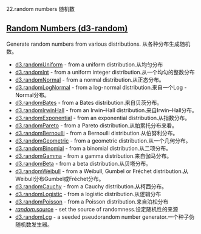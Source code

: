 22.random numbers 随机数
## [](https://github.com/d3/d3/blob/main/API.md#random-numbers-d3-random)[Random Numbers (d3-random)](https://github.com/d3/d3-random/tree/v3.0.1)

Generate random numbers from various distributions.
从各种分布生成随机数。

-   [d3.randomUniform](https://github.com/d3/d3-random/blob/v3.0.1/README.md#randomUniform) - from a uniform distribution.从均匀分布
-   [d3.randomInt](https://github.com/d3/d3-random/blob/v3.0.1/README.md#randomInt) - from a uniform integer distribution.从一个均匀的整数分布
-   [d3.randomNormal](https://github.com/d3/d3-random/blob/v3.0.1/README.md#randomNormal) - from a normal distribution.从正态分布。
-   [d3.randomLogNormal](https://github.com/d3/d3-random/blob/v3.0.1/README.md#randomLogNormal) - from a log-normal distribution.来自一个Log - Normal分布。
-   [d3.randomBates](https://github.com/d3/d3-random/blob/v3.0.1/README.md#randomBates) - from a Bates distribution.来自贝茨分布。
-   [d3.randomIrwinHall](https://github.com/d3/d3-random/blob/v3.0.1/README.md#randomIrwinHall) - from an Irwin–Hall distribution.来自Irwin–Hall分布。
-   [d3.randomExponential](https://github.com/d3/d3-random/blob/v3.0.1/README.md#randomExponential) - from an exponential distribution.从指数分布。
-   [d3.randomPareto](https://github.com/d3/d3-random/blob/v3.0.1/README.md#randomPareto) - from a Pareto distribution.从帕累托分布来看。
-   [d3.randomBernoulli](https://github.com/d3/d3-random/blob/v3.0.1/README.md#randomBernoulli) - from a Bernoulli distribution.从伯努利分布。
-   [d3.randomGeometric](https://github.com/d3/d3-random/blob/v3.0.1/README.md#randomGeometric) - from a geometric distribution.从一个几何分布。
-   [d3.randomBinomial](https://github.com/d3/d3-random/blob/v3.0.1/README.md#randomBinomial) - from a binomial distribution.从二项分布。
-   [d3.randomGamma](https://github.com/d3/d3-random/blob/v3.0.1/README.md#randomGamma) - from a gamma distribution.来自伽马分布。
-   [d3.randomBeta](https://github.com/d3/d3-random/blob/v3.0.1/README.md#randomBeta) - from a beta distribution.从贝塔分布。
-   [d3.randomWeibull](https://github.com/d3/d3-random/blob/v3.0.1/README.md#randomWeibull) - from a Weibull, Gumbel or Fréchet distribution.从Weibull分布Gumbel或Fréchet分布。
-   [d3.randomCauchy](https://github.com/d3/d3-random/blob/v3.0.1/README.md#randomCauchy) - from a Cauchy distribution.从柯西分布。
-   [d3.randomLogistic](https://github.com/d3/d3-random/blob/v3.0.1/README.md#randomLogistic) - from a logistic distribution.从逻辑分布
-   [d3.randomPoisson](https://github.com/d3/d3-random/blob/v3.0.1/README.md#randomPoisson) - from a Poisson distribution.来自泊松分布
-   [*random*.source](https://github.com/d3/d3-random/blob/v3.0.1/README.md#random_source) - set the source of randomness.设定随机性的来源
-   [d3.randomLcg](https://github.com/d3/d3-random/blob/v3.0.1/README.md#randomLcg) - a seeded pseudorandom number generator.一个种子伪随机数发生器。